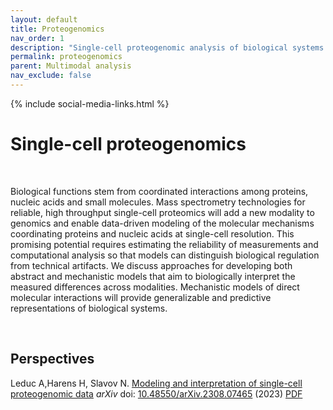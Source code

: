 ```yaml
---
layout: default
title: Proteogenomics
nav_order: 1
description: "Single-cell proteogenomic analysis of biological systems from the Slavov Laboratory | Proteome biology "
permalink: proteogenomics
parent: Multimodal analysis
nav_exclude: false
---
```

{% include social-media-links.html %}

# Single-cell proteogenomics

<!--
{: .fs-9 }
Proteome biology
{: .fs-6 .fw-300}
-->

&nbsp;

Biological functions stem from coordinated interactions among proteins, nucleic acids and small molecules. Mass spectrometry technologies for reliable, high throughput single-cell proteomics will add a new modality to genomics and enable data-driven modeling of the molecular mechanisms coordinating proteins and nucleic acids at single-cell resolution. This promising potential requires estimating the reliability of measurements and computational analysis so that models can distinguish biological regulation from technical artifacts. We discuss approaches for developing both abstract and mechanistic models that aim to biologically interpret the measured differences across modalities. Mechanistic models of direct molecular interactions will provide generalizable and predictive representations of biological systems.



&nbsp;


## Perspectives

Leduc A,Harens H, Slavov N.  [Modeling and interpretation of single-cell proteogenomic data](https://arxiv.org/abs/2308.07465) *arXiv*   doi: [10.48550/arXiv.2308.07465](
https://doi.org/10.48550/arXiv.2308.07465) (2023) [PDF](https://slavovlab.net/Slavov-Lab-Publications/2023_Proteogenomics.pdf)


<!--

## Funding support
The research reported here has been supported by funding from the [NIH Director's Award](https://projectreporter.nih.gov/project_info_description.cfm?aid=9167004&icde=31336575) by an [Allen Distinguished Investigator Award](https://alleninstitute.org/what-we-do/frontiers-group/distinguished-investigators/projects/tracking-proteome-dynamics-single-cells) from the Paul G. Allen Frontiers Group and by [CZI](https://chanzuckerberg.com/science/programs-resources/single-cell-biology/seednetworks/mapping-the-transcriptome-and-proteome-of-human-testis-in-3d/).

-->


 &nbsp;

 &nbsp;

 &nbsp;  

